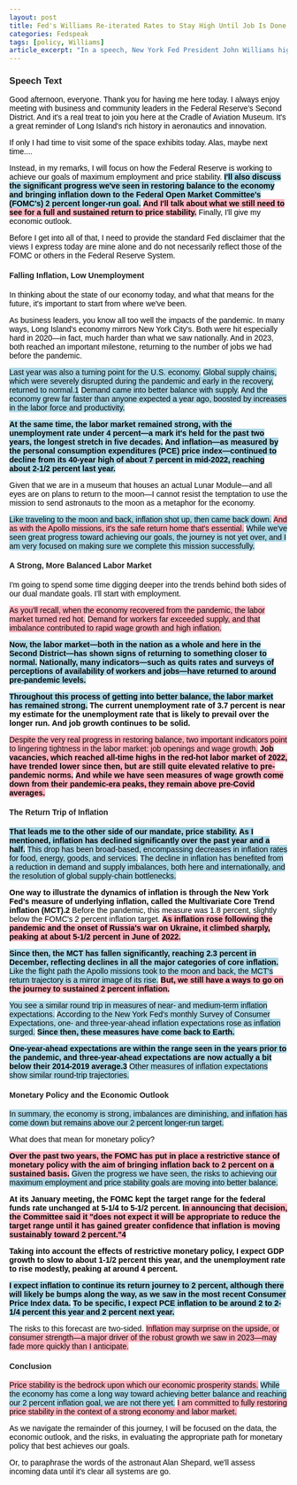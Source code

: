```yaml
---
layout: post
title: Fed's Williams Re-iterated Rates to Stay High Until Job Is Done
categories: Fedspeak
tags: [policy, Williams]
article_excerpt: "In a speech, New York Fed President John Williams highlighted the "significant progress" made in bringing down inflation and restoring economic balance. However, he emphasized that "the journey is not yet over," noting that despite progress, "job vacancies...are still quite elevated relative to pre-pandemic norms" and "wage growth...remain[s] above pre-Covid averages." Williams stated that the FOMC "has put in place a restrictive stance of monetary policy with the aim of bringing inflation back to 2 percent on a sustained basis." He reiterated the Committee's stance that it "does not expect it will be appropriate to reduce the target range until it has gained greater confidence that inflation is moving sustainably toward 2 percent." Williams expects inflation "to continue its return journey to 2 percent, although there will likely be bumps along the way," forecasting PCE inflation "to be around 2 to 2-1/4 percent this year and 2 percent next year"
---
```


<style>
    body {
        font-family: Arial, sans-serif;
    }
    .neutral {
        color: black; /* Ensuring text color is readable */
    }
    .dovish {
        background-color: lightblue; /* Changed from color to background-color */
        color: black; /* Ensuring text color is readable */
    }
    .most-dovish {
        background-color: blue; /* Changed from color to background-color */
        color: white; /* Changing text color to white for readability */
    }
    .hawkish {
        background-color: lightpink; /* Changed from color to background-color */
        color: black; /* Ensuring text color is readable */
    }
    .most-hawkish {
        background-color: red; /* Changed from color to background-color */
        color: white; /* Changing text color to white for readability */
    }
    .bold {
        font-weight: bold;
    }
  .underscored {
  text-decoration: underline;
}
  
</style>

### Speech Text

<p><span class="neutral">Good afternoon, everyone.</span> <span class="neutral">Thank you for having me here today.</span> <span class="neutral">I always enjoy meeting with business and community leaders in the Federal Reserve's Second District.</span> <span class="neutral">And it's a real treat to join you here at the Cradle of Aviation Museum.</span> <span class="neutral">It's a great reminder of Long Island's rich history in aeronautics and innovation.</span></p>

<p><span class="neutral">If only I had time to visit some of the space exhibits today.</span> <span class="neutral">Alas, maybe next time....</span></p>

<p><span class="neutral">Instead, in my remarks, I will focus on how the Federal Reserve is working to achieve our goals of maximum employment and price stability.</span> <span class="dovish bold">I'll also discuss the significant progress we've seen in restoring balance to the economy and bringing inflation down to the Federal Open Market Committee's (FOMC's) 2 percent longer-run goal.</span> <span class="hawkish bold">And I'll talk about what we still need to see for a full and sustained return to price stability.</span> <span class="neutral">Finally, I'll give my economic outlook.</span></p>

<p><span class="neutral">Before I get into all of that, I need to provide the standard Fed disclaimer that the views I express today are mine alone and do not necessarily reflect those of the FOMC or others in the Federal Reserve System.</span></p>

#### Falling Inflation, Low Unemployment

<p><span class="neutral">In thinking about the state of our economy today, and what that means for the future, it's important to start from where we've been.</span></p>

<p><span class="neutral">As business leaders, you know all too well the impacts of the pandemic.</span> <span class="neutral">In many ways, Long Island's economy mirrors New York City's.</span> <span class="neutral">Both were hit especially hard in 2020—in fact, much harder than what we saw nationally.</span> <span class="neutral">And in 2023, both reached an important milestone, returning to the number of jobs we had before the pandemic.</span></p>

<p><span class="dovish">Last year was also a turning point for the U.S. economy.</span> <span class="dovish">Global supply chains, which were severely disrupted during the pandemic and early in the recovery, returned to normal.1</span> <span class="dovish">Demand came into better balance with supply.</span> <span class="dovish">And the economy grew far faster than anyone expected a year ago, boosted by increases in the labor force and productivity.</span></p>

<p><span class="dovish bold">At the same time, the labor market remained strong, with the unemployment rate under 4 percent—a mark it's held for the past two years, the longest stretch in five decades.</span> <span class="dovish bold">And inflation—as measured by the personal consumption expenditures (PCE) price index—continued to decline from its 40-year high of about 7 percent in mid-2022, reaching about 2-1/2 percent last year.</span></p>

<p><span class="neutral">Given that we are in a museum that houses an actual Lunar Module—and all eyes are on plans to return to the moon—I cannot resist the temptation to use the mission to send astronauts to the moon as a metaphor for the economy.</span></p>

<p><span class="dovish">Like traveling to the moon and back, inflation shot up, then came back down.</span> <span class="hawkish">And as with the Apollo missions, it's the safe return home that's essential.</span> <span class="dovish">While we've seen great progress toward achieving our goals, the journey is not yet over, and I am very focused on making sure we complete this mission successfully.</span></p>

#### A Strong, More Balanced Labor Market

<p><span class="neutral">I'm going to spend some time digging deeper into the trends behind both sides of our dual mandate goals.</span> <span class="neutral">I'll start with employment.</span></p>

<p><span class="hawkish">As you'll recall, when the economy recovered from the pandemic, the labor market turned red hot.</span> <span class="hawkish">Demand for workers far exceeded supply, and that imbalance contributed to rapid wage growth and high inflation.</span></p>

<p><span class="dovish bold">Now, the labor market—both in the nation as a whole and here in the Second District—has shown signs of returning to something closer to normal.</span> <span class="dovish bold">Nationally, many indicators—such as quits rates and surveys of perceptions of availability of workers and jobs—have returned to around pre-pandemic levels.</span></p>

<p><span class="dovish bold">Throughout this process of getting into better balance, the labor market has remained strong.</span> <span class="neutral bold">The current unemployment rate of 3.7 percent is near my estimate for the unemployment rate that is likely to prevail over the longer run.</span> <span class="neutral bold">And job growth continues to be solid.</span></p>

<p><span class="hawkish">Despite the very real progress in restoring balance, two important indicators point to lingering tightness in the labor market: job openings and wage growth.</span> <span class="hawkish bold">Job vacancies, which reached all-time highs in the red-hot labor market of 2022, have trended lower since then, but are still quite elevated relative to pre-pandemic norms.</span> <span class="hawkish bold">And while we have seen measures of wage growth come down from their pandemic-era peaks, they remain above pre-Covid averages.</span></p>

#### The Return Trip of Inflation

<p><span class="dovish bold">That leads me to the other side of our mandate, price stability.</span> <span class="dovish bold">As I mentioned, inflation has declined significantly over the past year and a half.</span> <span class="dovish">This drop has been broad-based, encompassing decreases in inflation rates for food, energy, goods, and services.</span> <span class="dovish">The decline in inflation has benefited from a reduction in demand and supply imbalances, both here and internationally, and the resolution of global supply-chain bottlenecks.</span></p>

<p><span class="neutral bold">One way to illustrate the dynamics of inflation is through the New York Fed's measure of underlying inflation, called the Multivariate Core Trend inflation (MCT).2</span> <span class="neutral">Before the pandemic, this measure was 1.8 percent, slightly below the FOMC's 2 percent inflation target.</span> <span class="hawkish bold">As inflation rose following the pandemic and the onset of Russia's war on Ukraine, it climbed sharply, peaking at about 5-1/2 percent in June of 2022.</span></p>

<p><span class="dovish bold">Since then, the MCT has fallen significantly, reaching 2.3 percent in December, reflecting declines in all the major categories of core inflation.</span> <span class="dovish">Like the flight path the Apollo missions took to the moon and back, the MCT's return trajectory is a mirror image of its rise.</span> <span class="hawkish bold">But, we still have a ways to go on the journey to sustained 2 percent inflation.</span></p>

<p><span class="dovish">You see a similar round trip in measures of near- and medium-term inflation expectations.</span> <span class="dovish">According to the New York Fed's monthly Survey of Consumer Expectations, one- and three-year-ahead inflation expectations rose as inflation surged.</span> <span class="dovish bold">Since then, these measures have come back to Earth.</span></p>

<p><span class="dovish bold">One-year-ahead expectations are within the range seen in the years prior to the pandemic, and three-year-ahead expectations are now actually a bit below their 2014-2019 average.3</span> <span class="dovish">Other measures of inflation expectations show similar round-trip trajectories.</span></p>

#### Monetary Policy and the Economic Outlook

<p><span class="dovish">In summary, the economy is strong, imbalances are diminishing, and inflation has come down but remains above our 2 percent longer-run target.</span></p>

<p><span class="neutral">What does that mean for monetary policy?</span></p>

<p><span class="hawkish bold">Over the past two years, the FOMC has put in place a restrictive stance of monetary policy with the aim of bringing inflation back to 2 percent on a sustained basis.</span> <span class="dovish">Given the progress we have seen, the risks to achieving our maximum employment and price stability goals are moving into better balance.</span></p>

<p><span class="neutral bold">At its January meeting, the FOMC kept the target range for the federal funds rate unchanged at 5-1/4 to 5-1/2 percent.</span> <span class="hawkish bold">In announcing that decision, the Committee said it "does not expect it will be appropriate to reduce the target range until it has gained greater confidence that inflation is moving sustainably toward 2 percent."4</span></p>

<p><span class="neutral bold">Taking into account the effects of restrictive monetary policy, I expect GDP growth to slow to about 1-1/2 percent this year, and the unemployment rate to rise modestly, peaking at around 4 percent.</span></p>

<p><span class="dovish bold">I expect inflation to continue its return journey to 2 percent, although there will likely be bumps along the way, as we saw in the most recent Consumer Price Index data.</span> <span class="dovish bold">To be specific, I expect PCE inflation to be around 2 to 2-1/4 percent this year and 2 percent next year.</span></p>

<p><span class="neutral">The risks to this forecast are two-sided.</span> <span class="hawkish">Inflation may surprise on the upside, or consumer strength—a major driver of the robust growth we saw in 2023—may fade more quickly than I anticipate.</span></p>

#### Conclusion

<p><span class="hawkish">Price stability is the bedrock upon which our economic prosperity stands.</span> <span class="dovish">While the economy has come a long way toward achieving better balance and reaching our 2 percent inflation goal, we are not there yet.</span> <span class="hawkish">I am committed to fully restoring price stability in the context of a strong economy and labor market.</span></p>

<p><span class="neutral">As we navigate the remainder of this journey, I will be focused on the data, the economic outlook, and the risks, in evaluating the appropriate path for monetary policy that best achieves our goals.</span></p>

<p><span class="neutral">Or, to paraphrase the words of the astronaut Alan Shepard, we'll assess incoming data until it's clear all systems are go.</span></p>
